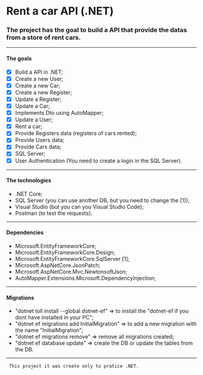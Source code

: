 ﻿# Rent a car API (.NET)
### The project has the goal to build a API that provide the datas from a store of rent cars.
---
#### The goals
- [x] Build a API in .NET;
- [x] Create a new User;
- [x] Create a new Car;
- [x] Create a new Register;
- [x] Update a Register;
- [x] Update a Car;
- [x] Implements Dto using AutoMapper;
- [x] Update a User;
- [x] Rent a car;
- [x] Provide Registers data (registers of cars rented);
- [x] Provide Users data;
- [x] Provide Cars data;
- [x] SQL Server; 
- [x] User Authentication (You need to create a login in the SQL Server).

---
#### The technologies
- .NET Core;
- SQL Server (you can use another DB, but you need to change the [1]);
- Visual Studio (but you can you Visual Studio Code);
- Postman (to test the requests).
---
#### Dependencies
- Microsoft.EntityFrameworkCore;
- Microsoft.EntityFrameworkCore.Design;
- Microsoft.EntityFrameworkCore.SqlServer [1];
- Microsoft.AspNetCore.JsonPatch;
- Microsoft.AspNetCore.Mvc.NewtonsoftJson;
- AutoMapper.Extensions.Microsoft.DependencyInjection;
---
#### Migrations
- "dotnet toll install --global dotnet-ef" => to install the "dotnet-ef if you dont have installed in your PC";
- "dotnet ef migrations add InitialMigration" => to add a new migration with the name "InitialMigration";
- "dotnet ef migrations remove" => remove all migrations created; 
- "dotnet ef database update" => create the DB or update the tables from the DB.
---
```diff
 This project it was create only to pratice .NET.
 ```
